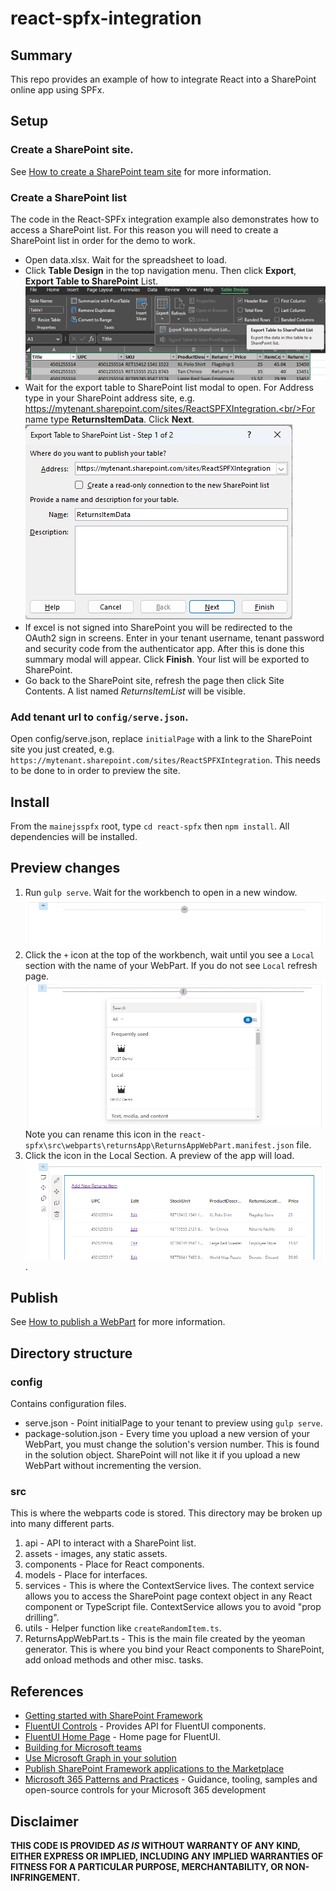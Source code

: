 # react-spfx-integration

## Summary
This repo provides an example of how to integrate React into a SharePoint online app using SPFx.

## Setup

### Create a SharePoint site.
See [How to create a SharePoint team site](../docs/CREATE_TEAM_SITE.md) for more information.

### Create a SharePoint list
The code in the React-SPFx integration example also demonstrates how to access a SharePoint list. For this reason you will need to create a SharePoint list in order for the demo to work.

* Open data.xlsx. Wait for the spreadsheet to load.
* Click **Table Design** in the top navigation menu. Then click **Export**, **Export Table to SharePoint** List.<br/>
![Export table to SP List](../docs/images/exportTableToSPList.png)
* Wait for the export table to SharePoint list modal to open. For Address type in your SharePoint address site, e.g. https://mytenant.sharepoint.com/sites/ReactSPFXIntegration.<br/>For name type **ReturnsItemData**. Click **Next**.<br />
![SP Export Modal](../docs/images/spModal.png)
* If excel is not signed into SharePoint you will be redirected to the OAuth2 sign in screens. Enter in your tenant username, tenant password and security code from the authenticator app. After this is done this summary modal will appear. Click **Finish**. Your list will be exported to SharePoint.
* Go back to the SharePoint site, refresh the page then click Site Contents. A list named *ReturnsItemList* will be visible.

### Add tenant url to `config/serve.json`.
Open config/serve.json, replace `initialPage` with a link to the SharePoint site you just created, e.g. `https://mytenant.sharepoint.com/sites/ReactSPFXIntegration`. This needs to be done to in order to preview the site.

## Install
From the `mainejsspfx` root, type `cd react-spfx` then `npm install`. All dependencies will be installed.

## Preview changes
1. Run `gulp serve`. Wait for the workbench to open in a new window.<br />![SharePoint Workbench](../docs/images/sharepointWorkbench.png)
2. Click the `+` icon at the top of the workbench, wait until you see a `Local` section with the name of your WebPart. If you do not see `Local` refresh page.<br/>![SharePoint Local Workbench](../docs/images/sharepointWorkbenchLocalSection.png)<br/>Note you can rename this icon in the `react-spfx\src\webparts\returnsApp\ReturnsAppWebPart.manifest.json` file.
3. Click the icon in the Local Section. A preview of the app will load.<br>![WebPart preview](../docs/images/preview.png).

## Publish
See [How to publish a WebPart](../docs/PUBLISH_APP.md) for more information.

## Directory structure

### config 
Contains configuration files.
* serve.json - Point initialPage to your tenant to preview using `gulp serve`.
* package-solution.json - Every time you upload a new version of your WebPart, you must change the solution's version number. This is found in the solution object. SharePoint will not like it if you upload a new WebPart without incrementing the version.

### src
This is where the webparts code is stored. This directory may be broken up into many different parts. 
1. api - API to interact with a SharePoint list.
2. assets - images, any static assets.
3. components - Place for React components.
4. models - Place for interfaces.
5. services - This is where the ContextService lives. The context service allows you to access the SharePoint page context object in any React component or TypeScript file. ContextService allows you to avoid "prop drilling".
6. utils - Helper function like `createRandomItem.ts`.
7. ReturnsAppWebPart.ts - This is the main file created by the yeoman generator. This is where you bind your React components to SharePoint, add onload methods and other misc. tasks.

## References
-   [Getting started with SharePoint Framework](https://docs.microsoft.com/en-us/sharepoint/dev/spfx/set-up-your-developer-tenant)
-   [FluentUI Controls](https://developer.microsoft.com/en-us/fluentui#/controls/) - Provides API for FluentUI components.
-   [FluentUI Home Page](https://developer.microsoft.com/en-us/fluentui#/) - Home page for FluentUI. 
-   [Building for Microsoft teams](https://docs.microsoft.com/en-us/sharepoint/dev/spfx/build-for-teams-overview)
-   [Use Microsoft Graph in your solution](https://docs.microsoft.com/en-us/sharepoint/dev/spfx/web-parts/get-started/using-microsoft-graph-apis)
-   [Publish SharePoint Framework applications to the Marketplace](https://docs.microsoft.com/en-us/sharepoint/dev/spfx/publish-to-marketplace-overview)
-   [Microsoft 365 Patterns and Practices](https://aka.ms/m365pnp) - Guidance, tooling, samples and open-source controls for your Microsoft 365 development

## Disclaimer
**THIS CODE IS PROVIDED _AS IS_ WITHOUT WARRANTY OF ANY KIND, EITHER EXPRESS OR IMPLIED, INCLUDING ANY IMPLIED WARRANTIES OF FITNESS FOR A PARTICULAR PURPOSE, MERCHANTABILITY, OR NON-INFRINGEMENT.**
